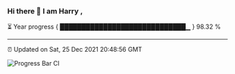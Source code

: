 ### Hi there 👋 I am Harry , 

⏳ Year progress { █████████████████████████████▁ } 98.32 %

---

⏰ Updated on Sat, 25 Dec 2021 20:48:56 GMT

![Progress Bar CI](https://github.com/duykhang68/duykhang68/workflows/Progress%20Bar%20CI/badge.svg)
